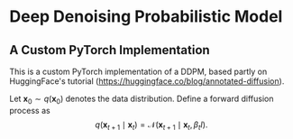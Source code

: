 # Deep Denoising Probabilistic Model
## A Custom PyTorch Implementation

This is a custom PyTorch implementation of a DDPM, based partly on HuggingFace's tutorial (https://huggingface.co/blog/annotated-diffusion).

Let $\boldsymbol x_0\sim q(\boldsymbol x_0)$ denotes the data distribution. Define a forward diffusion process as
$$q(\boldsymbol x_{t+1}\mid\boldsymbol x_t)=\mathcal N(\boldsymbol x_{t+1}\mid\boldsymbol x_t,\beta_tI).$$
